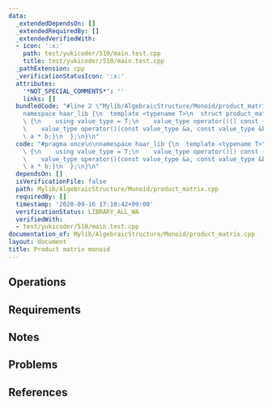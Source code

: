 ```yaml
---
data:
  _extendedDependsOn: []
  _extendedRequiredBy: []
  _extendedVerifiedWith:
  - icon: ':x:'
    path: test/yukicoder/510/main.test.cpp
    title: test/yukicoder/510/main.test.cpp
  _pathExtension: cpp
  _verificationStatusIcon: ':x:'
  attributes:
    '*NOT_SPECIAL_COMMENTS*': ''
    links: []
  bundledCode: "#line 2 \"Mylib/AlgebraicStructure/Monoid/product_matrix.cpp\"\n\n\
    namespace haar_lib {\n  template <typename T>\n  struct product_matrix_monoid\
    \ {\n    using value_type = T;\n    value_type operator()() const {return T::make_unit();}\n\
    \    value_type operator()(const value_type &a, const value_type &b) const {return\
    \ a * b;}\n  };\n}\n"
  code: "#pragma once\n\nnamespace haar_lib {\n  template <typename T>\n  struct product_matrix_monoid\
    \ {\n    using value_type = T;\n    value_type operator()() const {return T::make_unit();}\n\
    \    value_type operator()(const value_type &a, const value_type &b) const {return\
    \ a * b;}\n  };\n}\n"
  dependsOn: []
  isVerificationFile: false
  path: Mylib/AlgebraicStructure/Monoid/product_matrix.cpp
  requiredBy: []
  timestamp: '2020-09-16 17:10:42+09:00'
  verificationStatus: LIBRARY_ALL_WA
  verifiedWith:
  - test/yukicoder/510/main.test.cpp
documentation_of: Mylib/AlgebraicStructure/Monoid/product_matrix.cpp
layout: document
title: Product matrix monoid
---
```


## Operations

## Requirements

## Notes

## Problems

## References
